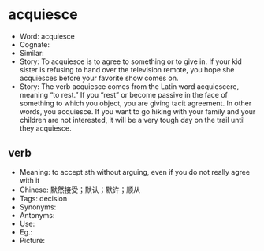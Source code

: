 # acquiesce

- Word: acquiesce
- Cognate: 
- Similar: 
- Story: To acquiesce is to agree to something or to give in. If your kid sister is refusing to hand over the television remote, you hope she acquiesces before your favorite show comes on.
- Story: The verb acquiesce comes from the Latin word acquiescere, meaning “to rest.” If you “rest” or become passive in the face of something to which you object, you are giving tacit agreement. In other words, you acquiesce. If you want to go hiking with your family and your children are not interested, it will be a very tough day on the trail until they acquiesce.

## verb

- Meaning: to accept sth without arguing, even if you do not really agree with it
- Chinese: 默然接受；默认；默许；顺从
- Tags: decision
- Synonyms: 
- Antonyms: 
- Use: 
- Eg.: 
- Picture: 

